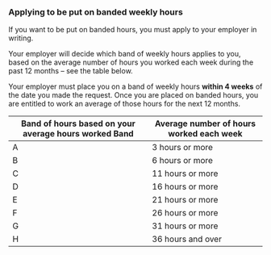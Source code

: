 ###  Applying to be put on banded weekly hours

If you want to be put on banded hours, you must apply to your employer in
writing.

Your employer will decide which band of weekly hours applies to you, based on
the average number of hours you worked each week during the past 12 months –
see the table below.

Your employer must place you on a band of weekly hours **within 4 weeks** of
the date you made the request. Once you are placed on banded hours, you are
entitled to work an average of those hours for the next 12 months.

Band of hours based on your average hours worked  **Band** |  **Average number of hours worked each week**  
---|---  
A  |  3 hours or more  |  less than 6 hours   
B  |  6 hours or more  |  less than 11 hours   
C  |  11 hours or more  |  less than 16 hours   
D  |  16 hours or more  |  less than 21 hours   
E  |  21 hours or more  |  less than 26 hours   
F  |  26 hours or more  |  less than 31 hours   
G  |  31 hours or more  |  less than 36 hours   
H  |  36 hours and over  |  N/A   
  